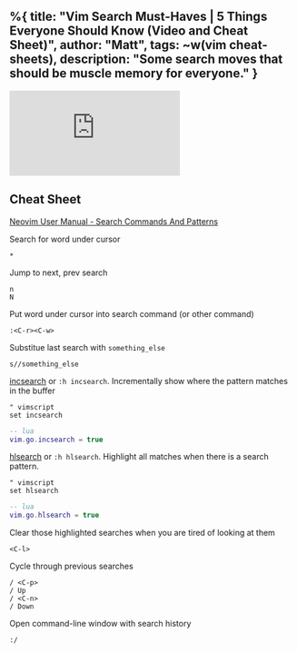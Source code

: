 %{
  title: "Vim Search Must-Haves | 5 Things Everyone Should Know (Video and Cheat Sheet)",
  author: "Matt",
  tags: ~w(vim cheat-sheets),
  description: "Some search moves that should be muscle memory for everyone."
}
---
<iframe
    class="embedded-yt"
    src="https://www.youtube.com/embed/jd5m_rg4WmM?rel=0"
    title="YouTube video player"
    frameborder="0"
    allow="accelerometer; autoplay; clipboard-write; encrypted-media; gyroscope; picture-in-picture; web-share"
    referrerpolicy="strict-origin-when-cross-origin"
    allowfullscreen
>
</iframe>

## Cheat Sheet

[Neovim User Manual - Search Commands And Patterns](https://neovim.io/doc/user/usr_27.html)

Search for word under cursor
```
*
```

Jump to next, prev search
```
n
N
```

Put word under cursor into search command (or other command)
```
:<C-r><C-w>
```

Substitue last search with `something_else`
```
s//something_else
```

[incsearch](https://neovim.io/doc/user/options.html#'incsearch') or `:h incsearch`.
Incrementally show where the pattern matches in the buffer
```vimscript
" vimscript
set incsearch
```
```lua
-- lua
vim.go.incsearch = true
```

[hlsearch](https://neovim.io/doc/user/options.html#'hlsearch') or `:h hlsearch`.
Highlight all matches when there is a search pattern.
```vimscript
" vimscript
set hlsearch
```
```lua
-- lua
vim.go.hlsearch = true
```

Clear those highlighted searches when you are tired of looking at them
```
<C-l>
```

Cycle through previous searches
```
/ <C-p>
/ Up
/ <C-n>
/ Down
```

Open command-line window with search history
```
:/
```
